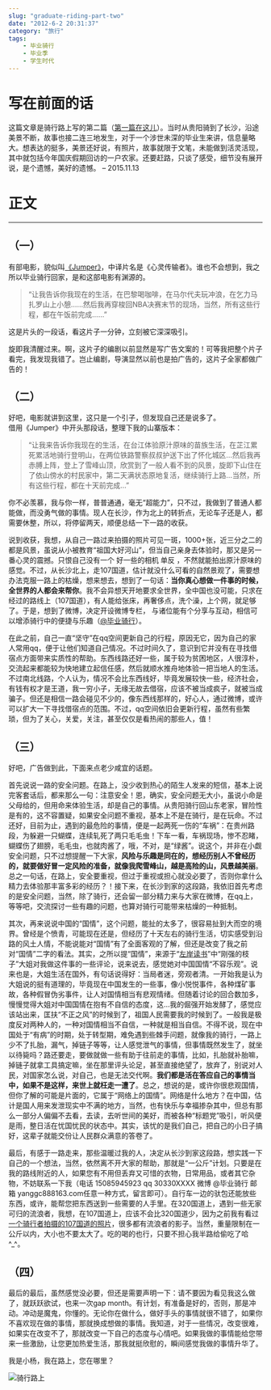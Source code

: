 ```yaml
---
slug: "graduate-riding-part-two"
date: "2012-6-2 20:31:37"
category: "旅行"
tags:
    - 毕业骑行
    - 毕业季
    - 学生时代
---
```

[](#写在前面的话 "写在前面的话")写在前面的话
==========================

这篇文章是骑行路上写的第二篇（[第一篇在这儿](/graduate-riding-part-one)）。当时从贵阳骑到了长沙，沿途美景不断，故事也接二连三地发生，对于一个涉世未深的毕业生来讲，信息量略大。想表达的挺多，美景还好说，有照片，故事就限于文笔，未能做到活灵活现，其中就包括今年国庆假期回访的一户农家。还要赶路，只谈了感受，细节没有展开说，是个遗憾，美好的遗憾。 – 2015.11.13

[](#正文 "正文")正文
==============

- - -

[](#（一） "（一）")（一）
-----------------

有部电影，貌似叫[《Jumper》](http://movie.douban.com/subject/1949328/)，中译片名是《心灵传输者》。谁也不会想到，我之所以毕业骑行回家，是和这部电影有渊源的。

> “让我告诉你我现在的生活，在巴黎喝咖啡，在马尔代夫玩冲浪，在乞力马扎罗山上小憩……然后我再穿梭回NBA决赛末节的现场，当然，所有这些行程，都在午饭前完成……”

这是片头的一段话，看这片子一分钟，立刻被它深深吸引。

旋即我清醒过来。啊，这片子的编剧以前显然是写广告文案的！可等我把整个片子看完，我发现我错了。岂止编剧，导演显然以前也是拍广告的，这片子全家都做广告的！

[](#（二） "（二）")（二）
-----------------

好吧，电影就讲到这里，这只是一个引子，但发现自己还是说多了。  
借用《Jumper》中开头那段话，整理下我的山寨版本：

> “让我来告诉你我现在的生活，在台江体验原汁原味的苗族生活，在芷江累死累活地骑行登明山，在两位铁路警察叔叔护送下出了怀化城区…然后我再赤膊上阵，登上了雪峰山顶，欣赏到了一般人看不到的风景，旋即下山住在了依山傍水的村民家中，第二天满状态原地复活，继续骑行上路…当然，所有这些行程，都在十天前完成…”

你不必羡慕，我与你一样，普普通通，毫无“超能力”，只不过，我做到了普通人都能做，而没勇气做的事情。现人在长沙，作为北上的转折点，无论车子还是人，都需要休整，所以，将停留两天，顺便总结一下一路的收获。

说到收获，我想，从自己一路过来拍摄的照片可见一斑，1000+张，近三分之二的都是风景，虽说从小被教育“祖国大好河山”，但当自己亲身去体验时，那又是另一番心灵的震撼。只恨自己没有一个 好一些的相机 单反 ，不然就能拍出原汁原味的感觉。不过，从长沙北上，走107国道，估计就没什么可看的自然景观了，需要想办法克服一路上的枯燥，想来想去，想到了一句话：**当你真心想做一件事的时候，全世界的人都会来帮你**。我不会异想天开地要求全世界，全中国也没可能，只求在经过的路线上（107国道），有人能给张床，再奢侈点，洗个澡，上个网，就足够了。于是，想到了微博，决定开设微博专栏， 与诸位能有个分享与互动，相信可以增添骑行中的便捷与乐趣（[@毕业骑行](http://www.weibo.com/yanggc2014/home)）。

在此之前，自己一直“坚守”在qq空间更新自己的行程，原因无它，因为自己的家人常用qq，便于让他们知道自己情况。不过时间久了，意识到它并没有在寻找借宿点方面带来实质性的帮助。东西线路还好一些，属于较为贫困地区，人很淳朴，交流起来都能较为快地建立起信任感，然后就顺水推舟地体验一把当地人的生活。不过南北线路，个人认为，情况不会比东西线好，毕竟发展较快一些，经济社会，有钱有权才是王道，我一穷小子，无缘无故去借宿，应该不被当成疯子，就被当成骗子。但还是相信一路会碰见不少的，像东西线那样的，好心人，通过微博，或许可以扩大一下寻找借宿点的范围。不过，qq空间依旧会更新行程，虽然有些繁琐，但为了关心，关爱，关注，甚至仅仅是看热闹的那些人，值！

[](#（三） "（三）")（三）
-----------------

好吧，广告做到此，下面来点老少咸宜的话题。

首先说说一路的安全问题。在路上，没少收到热心的陌生人发来的短信，基本上说完客套话后，都来那么一句：注意安全！恩，确实，安全问题无大小，虽说小命是父母给的，但用命来体验生活，却是自己的事情。从贵阳骑行回山东老家，冒险性是有的，这不容置疑，如果安全问题不重视，基本上不是在骑行，是在玩命。不过还好，目前为止，遇到的最危险的事情，便是一起两死一伤的“车祸”：在贵州路段，为躲避一只蝴蝶，连续轧死了两只毛毛虫！下车一看，车祸现场，惨不忍睹，蝴蝶伤了翅膀，毛毛虫，也就肉酱了，哦，不对，是“绿酱”。说这个，并非在小觑安全问题，只不过想提醒一下大家，**风险与乐趣是同在的，想经历别人不曾经历的，就要做好冒一定风险的准备，就像我爬雪峰山，越是高险的山，风景越美丽**。总之一句话，在路上，安全要重视，但过于重视或担心就没必要了，否则你拿什么精力去体验那丰富多彩的经历？！接下来，在长沙到家的这段路，我依旧首先考虑的是安全问题，当然，除了骑行，还会留一部分精力来与大家在微博，在qq上，等等吧，交流探讨一些有趣的问题，也算对骑行可能带来枯燥的一种抵制。

其次，再来说说中国的“国情”，这个问题，能扯的太多了，很容易扯到大而空的境界。曾经是个愤青，可能现在还是，但经历了十天左右的骑行生活，切实感受到沿路的风土人情，不能说能对“国情”有了全面客观的了解，但还是改变了我之前对“国情”二字的看法。其实，之所以提“国情”，来源于“[左岸读书](http://www.zreading.cn/archives/2983.html)”中“刚强的枝子”大姐对我做这件事的一些评论，说来说去，感觉她对中国国情“不容乐观”。说来也是，大姐生活在国外，有句话说得好：当局者迷，旁观者清。一开始我是认为大姐说的挺有道理的，毕竟现在中国发生的一些事，像小悦悦事件，各种煤矿事故，各种假冒伪劣事件，让人对国情相当有悲观情绪。但随着讨论的回合数加多，慢慢觉得大姐对中国国情在抱有不自信的态度，这…我的倔强开始发酵了，感觉应该站出来，匡扶“不正之风”的时候到了，祖国人民需要我的时候到了。一般我是极度反对两种人的，一种对国情相当不自信，一种就是相当自信。不得不说，现在中国处于“有病”的时期，处于转型期，难免遇到些棘手问题，就像我的骑行，一路上少不了扎胎，漏气，掉链子等等，让人感觉泄气的事情，但事情既然发生了，就坐以待毙吗？路还要走，要做就做一些有助于往前走的事情，比如，扎胎就补胎嘛，掉链子就拿工具搞定嘛，坐在那里评头论足，甚至直接绝望了，放弃了，别说对人民，对国家怎么说，对自己，也是无法交代啊。**我们都是活在答应自己的事情当中，如果不是这样，来世上就枉走一遭了**。总之，想说的是，或许你很悲观国情，但你了解的可能是片面的，它属于“网络上的国情”。网络是什么地方？在中国，估计是国人用来发泄现实中不满的地方，当然，也有快乐与幸福掺杂其中，但总有那么一部分人偏偏不去看，去读，去听世间的美好，而被各种“标题党”吸引，听风便是雨，整日活在忧国忧民的状态中。其实，该忧的是我们自己，把自己的小日子搞好，这辈子就能交份让人民群众满意的答卷了。

最后，有感于一路走来，那些温暖过我的人，决定从长沙到家这段路，想实践一下自己的一个想法，当然，依然离不开大家的帮助，那就是“一公斤”计划。只要是在我的路线附近的人，如果您有不用但丢弃又可惜的衣物，日常用品，或者其它杂物，不妨联系一下我（电话 15085945923 qq 30330XXXX 微博 @毕业骑行 邮箱 yanggc888163.com任意一种方式，留言即可）。自行车一边的驮包还能放些东西，或许，能帮您把东西送到一些需要的人手里。在320国道上，遇到一些无家可归的流浪者，我想，在107国道上，应该不会比320国道少，因为之前我有看过[一个骑行者拍摄的107国道的照片](http://www.midphoto.com/chinese/documentchina/communication/107nationalroad.htm)，很多都有流浪者的影子。当然，重量限制在一公斤以内，大小也不要太大了。吃的喝的也行，只要不担心我半路给偷吃了哈^_^。

[](#（四） "（四）")（四）
-----------------

最后的最后，虽然感觉没必要，但还是需要声明一下：请不要因为看见我这么做了，就跃跃欲试，也来一次gap month。有计划，有准备是好的，否则，那是冲动。冲动是魔鬼，你懂的。无论你在做什么，做好手头的事情就很不错了，如果你不喜欢现在做的事情，那就换成想做的事情。我知道，对于一些情况，改变很难，如果实在改变不了，那就改变一下自己的态度与心情吧。如果我做的事情能给您带来一些激励，让您更加热爱生活，那我就挺欣慰的，瞬间感觉我做的事情升华了。

我是小杨，我在路上，您在哪里？

![](http://7xo6wq.com1.z0.glb.clouddn.com/static/images/riding_middle.jpg "骑行路上")
